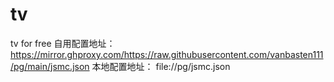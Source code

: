 # tv
tv for free
自用配置地址：  https://mirror.ghproxy.com/https://raw.githubusercontent.com/vanbasten111/pg/main/jsmc.json
本地配置地址：  file://pg/jsmc.json   
